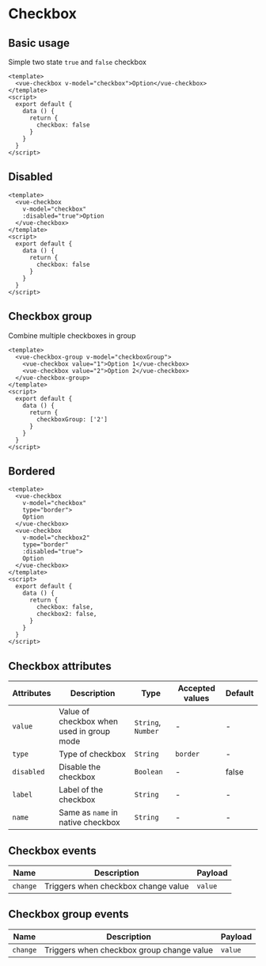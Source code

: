 # Checkbox

## Basic usage

Simple two state `true` and `false` checkbox

```example
<template>
  <vue-checkbox v-model="checkbox">Option</vue-checkbox>
</template>
<script>
  export default {
    data () {
      return {
        checkbox: false
      }
    }
  }
</script>
```

## Disabled

```example
<template>
  <vue-checkbox
    v-model="checkbox"
    :disabled="true">Option
  </vue-checkbox>
</template>
<script>
  export default {
    data () {
      return {
        checkbox: false
      }
    }
  }
</script>
```

## Checkbox group

Combine multiple checkboxes in group

```example
<template>
  <vue-checkbox-group v-model="checkboxGroup">
    <vue-checkbox value="1">Option 1</vue-checkbox>
    <vue-checkbox value="2">Option 2</vue-checkbox>
  </vue-checkbox-group>
</template>
<script>
  export default {
    data () {
      return {
        checkboxGroup: ['2']
      }
    }
  }
</script>
```

## Bordered

```example
<template>
  <vue-checkbox
    v-model="checkbox"
    type="border">
    Option
  </vue-checkbox>
  <vue-checkbox
    v-model="checkbox2"
    type="border"
    :disabled="true">
    Option
  </vue-checkbox>
</template>
<script>
  export default {
    data () {
      return {
        checkbox: false,
        checkbox2: false,
      }
    }
  }
</script>
```

## Checkbox attributes

| Attributes | Description                               | Type               | Accepted values | Default |
| ---------- | ----------------------------------------- | ------------------ | --------------- | ------- |
| `value`    | Value of checkbox when used in group mode | `String`, `Number` | -               | -       |
| `type`     | Type of checkbox                          | `String`           | `border`        | -       |
| `disabled` | Disable the checkbox                      | `Boolean`          | -               | false   |
| `label`    | Label of the checkbox                     | `String`           | -               | -       |
| `name`     | Same as `name` in native checkbox         | `String`           | -               | -       |

## Checkbox events

| Name     | Description                         | Payload |
| -------- | ----------------------------------- | ------- |
| `change` | Triggers when checkbox change value | `value` |

## Checkbox group events

| Name     | Description                               | Payload |
| -------- | ----------------------------------------- | ------- |
| `change` | Triggers when checkbox group change value | `value` |
